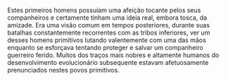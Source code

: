 ﻿Estes primeiros homens possuíam uma afeição tocante pelos seus companheiros e certamente tinham uma ideia real, embora tosca, da amizade. Era uma visão comum em tempos posteriores, durante suas batalhas constantemente recorrentes com as tribos inferiores, ver um desses homens primitivos lutando valentemente com uma das mãos enquanto se esforçava tentando proteger e salvar um companheiro guerreiro ferido. Muitos dos traços mais nobres e altamente humanos do desenvolvimento evolucionário subsequente estavam afetuosamente prenunciados nestes povos primitivos.